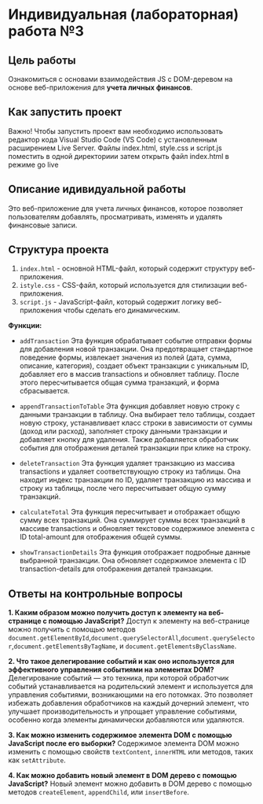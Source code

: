 # Индивидуальная (лабораторная) работа №3

## Цель работы
Ознакомиться с основами взаимодействия JS с DOM-деревом на основе веб-приложения для **учета личных финансов**.

## Как запустить проект
Важно! Чтобы запустить проект вам необходимо использовать редактор кода Visual Studio Code (VS Code) с установленным расширением Live Server. Файлы index.html, style.css и script.js поместить в одной директориии затем открыть файл index.html в режиме go live

## Описание идивидуальной работы
Это веб-приложение для учета личных финансов, которое позволяет пользователям добавлять, просматривать, изменять и удалять финансовые записи.

## Структура проекта
1. `index.html` - основной HTML-файл, который содержит структуру веб-приложения. 
2. `istyle.css` - CSS-файл, который используется для стилизации веб-приложения.
3. `script.js` - JavaScript-файл, который содержит логику веб-приложения чтобы сделать его динамическим.

**Функции:**
- `addTransaction`
Эта функция обрабатывает событие отправки формы для добавления новой транзакции. Она предотвращает стандартное поведение формы, извлекает значения из полей (дата, сумма, описание, категория), создает объект транзакции с уникальным ID, добавляет его в массив transactions и обновляет таблицу. После этого пересчитывается общая сумма транзакций, и форма сбрасывается.

- `appendTransactionToTable`
Эта функция добавляет новую строку с данными транзакции в таблицу. Она выбирает тело таблицы, создает новую строку, устанавливает класс строки в зависимости от суммы (доход или расход), заполняет строку данными транзакции и добавляет кнопку для удаления. Также добавляется обработчик события для отображения деталей транзакции при клике на строку.

- `deleteTransaction`
Эта функция удаляет транзакцию из массива transactions и удаляет соответствующую строку из таблицы. Она находит индекс транзакции по ID, удаляет транзакцию из массива и строку из таблицы, после чего пересчитывает общую сумму транзакций.

- `calculateTotal`
Эта функция пересчитывает и отображает общую сумму всех транзакций. Она суммирует суммы всех транзакций в массиве transactions и обновляет текстовое содержимое элемента с ID total-amount для отображения общей суммы.

- `showTransactionDetails`
Эта функция отображает подробные данные выбранной транзакции. Она обновляет содержимое элемента с ID transaction-details для отображения деталей транзакции.

## Ответы на контрольные вопросы
**1. Каким образом можно получить доступ к элементу на веб-странице с помощью JavaScript?**
Доступ к элементу на веб-странице можно получить с помощью методов `document.getElementById`,`document.querySelectorAll`,`document.querySelector`,`document.getElementsByTagName`, и `document.getElementsByClassName`.

**2. Что такое делегирование событий и как оно используется для эффективного управления событиями на элементах DOM?**
Делегирование событий — это техника, при которой обработчик событий устанавливается на родительский элемент и используется для управления событиями, возникающими на его потомках. Это позволяет избежать добавления обработчиков на каждый дочерний элемент, что улучшает производительность и упрощает управление событиями, особенно когда элементы динамически добавляются или удаляются.

**3. Как можно изменить содержимое элемента DOM с помощью JavaScript после его выборки?**
Содержимое элемента DOM можно изменить с помощью свойств `textContent`, `innerHTML` или методов, таких как `setAttribute`.

**4. Как можно добавить новый элемент в DOM дерево с помощью JavaScript?**
Новый элемент можно добавить в DOM дерево с помощью методов `createElement`, `appendChild`, или `insertBefore`.
